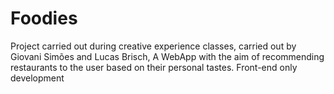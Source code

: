 # Foodies
Project carried out during creative experience classes, carried out by Giovani Simões and Lucas Brisch,
A WebApp with the aim of recommending restaurants to the user based on their personal tastes.
Front-end only development
